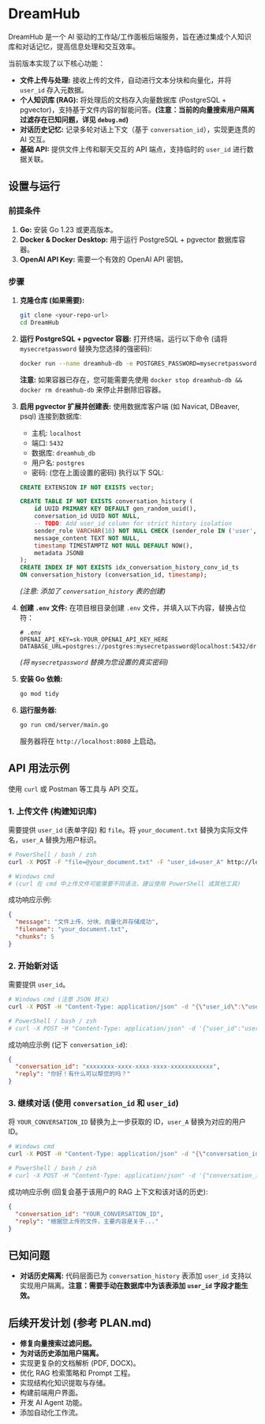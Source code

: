 # DreamHub

DreamHub 是一个 AI 驱动的工作站/工作面板后端服务，旨在通过集成个人知识库和对话记忆，提高信息处理和交互效率。

当前版本实现了以下核心功能：
*   **文件上传与处理:** 接收上传的文件，自动进行文本分块和向量化，并将 `user_id` 存入元数据。
*   **个人知识库 (RAG):** 将处理后的文档存入向量数据库 (PostgreSQL + pgvector)，支持基于文件内容的智能问答。**(注意：当前的向量搜索用户隔离过滤存在已知问题，详见 `debug.md`)**
*   **对话历史记忆:** 记录多轮对话上下文（基于 `conversation_id`），实现更连贯的 AI 交互。
*   **基础 API:** 提供文件上传和聊天交互的 API 端点，支持临时的 `user_id` 进行数据关联。

## 设置与运行

### 前提条件

1.  **Go:** 安装 Go 1.23 或更高版本。
2.  **Docker & Docker Desktop:** 用于运行 PostgreSQL + pgvector 数据库容器。
3.  **OpenAI API Key:** 需要一个有效的 OpenAI API 密钥。

### 步骤

1.  **克隆仓库 (如果需要):**
    ```bash
    git clone <your-repo-url>
    cd DreamHub
    ```

2.  **运行 PostgreSQL + pgvector 容器:**
    打开终端，运行以下命令 (请将 `mysecretpassword` 替换为您选择的强密码):
    ```bash
    docker run --name dreamhub-db -e POSTGRES_PASSWORD=mysecretpassword -e POSTGRES_DB=dreamhub_db -p 5432:5432 -d ankane/pgvector
    ```
    **注意:** 如果容器已存在，您可能需要先使用 `docker stop dreamhub-db && docker rm dreamhub-db` 来停止并删除旧容器。

3.  **启用 pgvector 扩展并创建表:**
    使用数据库客户端 (如 Navicat, DBeaver, psql) 连接到数据库:
    *   主机: `localhost`
    *   端口: `5432`
    *   数据库: `dreamhub_db`
    *   用户名: `postgres`
    *   密码: (您在上面设置的密码)
    执行以下 SQL:
    ```sql
    CREATE EXTENSION IF NOT EXISTS vector;

    CREATE TABLE IF NOT EXISTS conversation_history (
        id UUID PRIMARY KEY DEFAULT gen_random_uuid(),
        conversation_id UUID NOT NULL,
        -- TODO: Add user_id column for strict history isolation
        sender_role VARCHAR(10) NOT NULL CHECK (sender_role IN ('user', 'ai')),
        message_content TEXT NOT NULL,
        timestamp TIMESTAMPTZ NOT NULL DEFAULT NOW(),
        metadata JSONB
    );
    CREATE INDEX IF NOT EXISTS idx_conversation_history_conv_id_ts
    ON conversation_history (conversation_id, timestamp);
    ```
    *(注意: 添加了 `conversation_history` 表的创建)*

4.  **创建 `.env` 文件:**
    在项目根目录创建 `.env` 文件，并填入以下内容，替换占位符：
    ```dotenv
    # .env
    OPENAI_API_KEY=sk-YOUR_OPENAI_API_KEY_HERE
    DATABASE_URL=postgres://postgres:mysecretpassword@localhost:5432/dreamhub_db
    ```
    *(将 `mysecretpassword` 替换为您设置的真实密码)*

5.  **安装 Go 依赖:**
    ```bash
    go mod tidy
    ```

6.  **运行服务器:**
    ```bash
    go run cmd/server/main.go
    ```
    服务器将在 `http://localhost:8080` 上启动。

## API 用法示例

使用 `curl` 或 Postman 等工具与 API 交互。

### 1. 上传文件 (构建知识库)

需要提供 `user_id` (表单字段) 和 `file`。将 `your_document.txt` 替换为实际文件名，`user_A` 替换为用户标识。

```bash
# PowerShell / bash / zsh
curl -X POST -F "file=@your_document.txt" -F "user_id=user_A" http://localhost:8080/api/v1/upload

# Windows cmd
# (curl 在 cmd 中上传文件可能需要不同语法，建议使用 PowerShell 或其他工具)
```
成功响应示例:
```json
{
  "message": "文件上传、分块、向量化并存储成功",
  "filename": "your_document.txt",
  "chunks": 5
}
```

### 2. 开始新对话

需要提供 `user_id`。

```bash
# Windows cmd (注意 JSON 转义)
curl -X POST -H "Content-Type: application/json" -d "{\"user_id\":\"user_A\",\"message\":\"你好！\"}" http://localhost:8080/api/v1/chat

# PowerShell / bash / zsh
# curl -X POST -H "Content-Type: application/json" -d '{"user_id":"user_A","message":"你好！"}' http://localhost:8080/api/v1/chat
```
成功响应示例 (记下 `conversation_id`):
```json
{
  "conversation_id": "xxxxxxxx-xxxx-xxxx-xxxx-xxxxxxxxxxxx",
  "reply": "你好！有什么可以帮您的吗？"
}
```

### 3. 继续对话 (使用 `conversation_id` 和 `user_id`)

将 `YOUR_CONVERSATION_ID` 替换为上一步获取的 ID，`user_A` 替换为对应的用户 ID。

```bash
# Windows cmd
curl -X POST -H "Content-Type: application/json" -d "{\"conversation_id\":\"YOUR_CONVERSATION_ID\",\"user_id\":\"user_A\",\"message\":\"请根据我上传的文件总结一下主要内容。\"}" http://localhost:8080/api/v1/chat

# PowerShell / bash / zsh
# curl -X POST -H "Content-Type: application/json" -d '{"conversation_id":"YOUR_CONVERSATION_ID","user_id":"user_A","message":"请根据我上传的文件总结一下主要内容。"}' http://localhost:8080/api/v1/chat
```
成功响应示例 (回复会基于该用户的 RAG 上下文和该对话的历史):
```json
{
  "conversation_id": "YOUR_CONVERSATION_ID",
  "reply": "根据您上传的文件，主要内容是关于..."
}
```

## 已知问题

*   **对话历史隔离:** 代码层面已为 `conversation_history` 表添加 `user_id` 支持以实现用户隔离。**注意：需要手动在数据库中为该表添加 `user_id` 字段才能生效。**

## 后续开发计划 (参考 PLAN.md)

*   **修复向量搜索过滤问题。**
*   **为对话历史添加用户隔离。**
*   实现更复杂的文档解析 (PDF, DOCX)。
*   优化 RAG 检索策略和 Prompt 工程。
*   实现结构化知识提取与存储。
*   构建前端用户界面。
*   开发 AI Agent 功能。
*   添加自动化工作流。